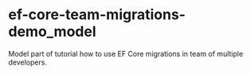 # ef-core-team-migrations-demo_model
Model part of tutorial how to use EF Core migrations in team of multiple developers. 
